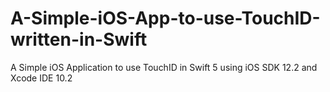# A-Simple-iOS-App-to-use-TouchID-written-in-Swift
A Simple iOS Application to use TouchID in Swift 5 using iOS SDK 12.2 and Xcode IDE 10.2
